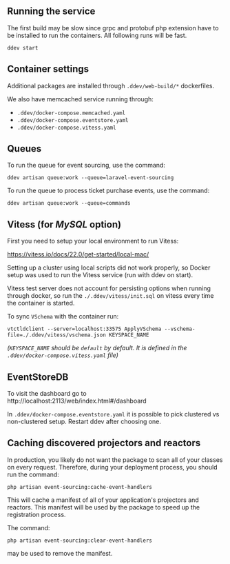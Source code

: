 ## Running the service

The first build may be slow since grpc and protobuf php extension have to be installed to run the containers. All
following runs will be fast.

```shell
ddev start
```

## Container settings

Additional packages are installed through `.ddev/web-build/*` dockerfiles.

We also have memcached service running through:

- `.ddev/docker-compose.memcached.yaml`
- `.ddev/docker-compose.eventstore.yaml`
- `.ddev/docker-compose.vitess.yaml`

## Queues

To run the queue for event sourcing, use the command:

```
ddev artisan queue:work --queue=laravel-event-sourcing
```

To run the queue to process ticket purchase events, use the command:

```
ddev artisan queue:work --queue=commands
```

## Vitess (for _MySQL_ option)

First you need to setup your local environment to run Vitess:

https://vitess.io/docs/22.0/get-started/local-mac/

Setting up a cluster using local scripts did not work properly, so Docker setup was used to run the Vitess service (run
with ddev on start).

Vitess test server does not account for persisting options when running through docker, so run the
`./.ddev/vitess/init.sql` on vitess every time the container is started.

To sync `VSchema` with the container run:

```shell
vtctldclient --server=localhost:33575 ApplyVSchema --vschema-file=./.ddev/vitess/vschema.json KEYSPACE_NAME
```

_(`KEYSPACE_NAME` should be `default` by default. It is defined in the `.ddev/docker-compose.vitess.yaml` file)_

## EventStoreDB

To visit the dashboard go to http://localhost:2113/web/index.html#/dashboard

In `.ddev/docker-compose.eventstore.yaml` it is possible to pick clustered vs non-clustered setup. Restart ddev
after choosing one.

## Caching discovered projectors and reactors

In production, you likely do not want the package to scan all of your classes on every request. Therefore, during your
deployment process, you should run the command:

```
php artisan event-sourcing:cache-event-handlers
```

This will cache a manifest of all of your application's projectors and reactors. This manifest will be used by the
package to speed up the registration process.

The command:

```
php artisan event-sourcing:clear-event-handlers
```

may be used to remove the manifest.
